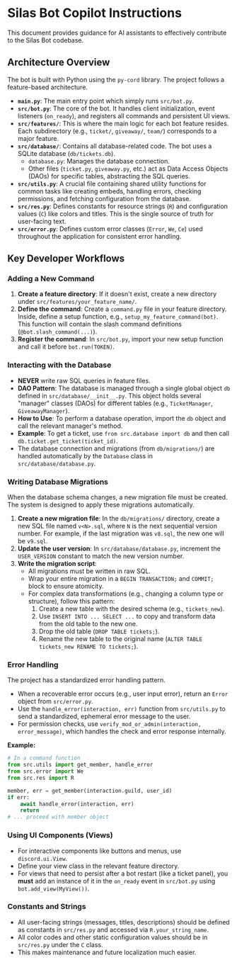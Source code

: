 # Silas Bot Copilot Instructions

This document provides guidance for AI assistants to effectively contribute to the Silas Bot codebase.

## Architecture Overview

The bot is built with Python using the `py-cord` library. The project follows a feature-based architecture.

- **`main.py`**: The main entry point which simply runs `src/bot.py`.
- **`src/bot.py`**: The core of the bot. It handles client initialization, event listeners (`on_ready`), and registers all commands and persistent UI views.
- **`src/features/`**: This is where the main logic for each bot feature resides. Each subdirectory (e.g., `ticket/`, `giveaway/`, `team/`) corresponds to a major feature.
- **`src/database/`**: Contains all database-related code. The bot uses a SQLite database (`db/tickets.db`).
  - `database.py`: Manages the database connection.
  - Other files (`ticket.py`, `giveaway.py`, etc.) act as Data Access Objects (DAOs) for specific tables, abstracting the SQL queries.
- **`src/utils.py`**: A crucial file containing shared utility functions for common tasks like creating embeds, handling errors, checking permissions, and fetching configuration from the database.
- **`src/res.py`**: Defines constants for resource strings (`R`) and configuration values (`C`) like colors and titles. This is the single source of truth for user-facing text.
- **`src/error.py`**: Defines custom error classes (`Error`, `We`, `Ce`) used throughout the application for consistent error handling.

## Key Developer Workflows

### Adding a New Command

1.  **Create a feature directory**: If it doesn't exist, create a new directory under `src/features/your_feature_name/`.
2.  **Define the command**: Create a `command.py` file in your feature directory. Inside, define a setup function, e.g., `setup_my_feature_command(bot)`. This function will contain the slash command definitions (`@bot.slash_command(...)`).
3.  **Register the command**: In `src/bot.py`, import your new setup function and call it before `bot.run(TOKEN)`.

### Interacting with the Database

- **NEVER** write raw SQL queries in feature files.
- **DAO Pattern**: The database is managed through a single global object `db` defined in `src/database/__init__.py`. This object holds several "manager" classes (DAOs) for different tables (e.g., `TicketManager`, `GiveawayManager`).
- **How to Use**: To perform a database operation, import the `db` object and call the relevant manager's method.
- **Example**: To get a ticket, use `from src.database import db` and then call `db.ticket.get_ticket(ticket_id)`.
- The database connection and migrations (from `db/migrations/`) are handled automatically by the `Database` class in `src/database/database.py`.

### Writing Database Migrations

When the database schema changes, a new migration file must be created. The system is designed to apply these migrations automatically.

1.  **Create a new migration file**: In the `db/migrations/` directory, create a new SQL file named `v<N>.sql`, where `N` is the next sequential version number. For example, if the last migration was `v8.sql`, the new one will be `v9.sql`.
2.  **Update the user version**: In `src/database/database.py`, increment the `USER_VERSION` constant to match the new version number.
3.  **Write the migration script**:
    - All migrations must be written in raw SQL.
    - Wrap your entire migration in a `BEGIN TRANSACTION;` and `COMMIT;` block to ensure atomicity.
    - For complex data transformations (e.g., changing a column type or structure), follow this pattern:
        1.  Create a new table with the desired schema (e.g., `tickets_new`).
        2.  Use `INSERT INTO ... SELECT ...` to copy and transform data from the old table to the new one.
        3.  Drop the old table (`DROP TABLE tickets;`).
        4.  Rename the new table to the original name (`ALTER TABLE tickets_new RENAME TO tickets;`).

### Error Handling

The project has a standardized error handling pattern.

- When a recoverable error occurs (e.g., user input error), return an `Error` object from `src/error.py`.
- Use the `handle_error(interaction, err)` function from `src/utils.py` to send a standardized, ephemeral error message to the user.
- For permission checks, use `verify_mod_or_admin(interaction, error_message)`, which handles the check and error response internally.

**Example:**
```python
# In a command function
from src.utils import get_member, handle_error
from src.error import We
from src.res import R

member, err = get_member(interaction.guild, user_id)
if err:
    await handle_error(interaction, err)
    return
# ... proceed with member object
```

### Using UI Components (Views)

- For interactive components like buttons and menus, use `discord.ui.View`.
- Define your view class in the relevant feature directory.
- For views that need to persist after a bot restart (like a ticket panel), you **must** add an instance of it in the `on_ready` event in `src/bot.py` using `bot.add_view(MyView())`.

### Constants and Strings

- All user-facing strings (messages, titles, descriptions) should be defined as constants in `src/res.py` and accessed via `R.your_string_name`.
- All color codes and other static configuration values should be in `src/res.py` under the `C` class.
- This makes maintenance and future localization much easier.
